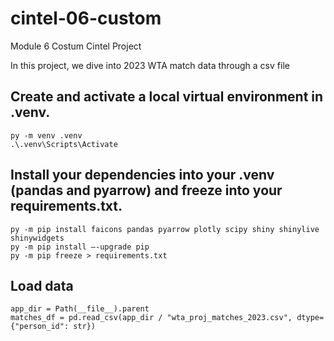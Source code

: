 # cintel-06-custom
Module 6 Costum Cintel Project

In this project, we dive into 2023 WTA match data through a csv file

## Create and activate a local virtual environment in .venv.
    py -m venv .venv
    .\.venv\Scripts\Activate

## Install your dependencies into your .venv (pandas and pyarrow) and freeze into your requirements.txt. 
    py -m pip install faicons pandas pyarrow plotly scipy shiny shinylive shinywidgets 
    py -m pip install –-upgrade pip
    py -m pip freeze > requirements.txt

## Load data
    app_dir = Path(__file__).parent
    matches_df = pd.read_csv(app_dir / "wta_proj_matches_2023.csv", dtype={"person_id": str})